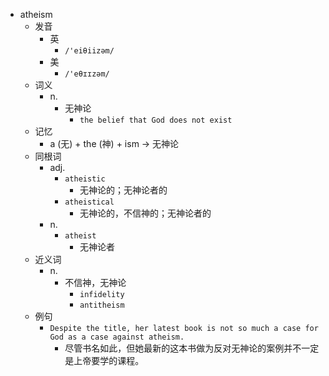 - atheism
  - 发音
    - 英
      - `/'eiθiizəm/`
    - 美
      - `/'eθɪɪzəm/`
  - 词义
    - n.
      - 无神论
        - `the belief that God does not exist`
  - 记忆
    - a (无) + the (神) + ism → 无神论
  - 同根词
    - adj.
      - `atheistic`
        - 无神论的；无神论者的
      - `atheistical`
        - 无神论的，不信神的；无神论者的
    - n.
      - `atheist`
        - 无神论者
  - 近义词
    - n.
      - 不信神，无神论
        - `infidelity`
        - `antitheism`
  - 例句
    - `Despite the title, her latest book is not so much a case for God as a case against atheism.`
      - 尽管书名如此，但她最新的这本书做为反对无神论的案例并不一定是上帝要学的课程。

